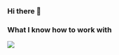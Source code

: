 ### Hi there 👋
### What I know how to work with
<img src="https://img.shields.io/badge/html-grey?style=for-the-badge&logo=html&logoColor=#FF4500"/>
